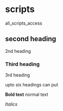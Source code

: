 # scripts
all_scripts_access

## second heading
2nd heading

### Third heading
3rd heading

upto six headings can put

**Bold text**
normal text

_Italics_
